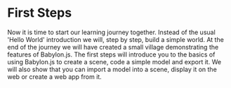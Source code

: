 # First Steps
Now it is time to start our learning journey together. Instead of the usual 'Hello World' introduction we will, step by step, build a simple world. At the end of the journey we will have created a small village demonstrating the features of Babylon.js. The first steps will introduce you to the basics of using Babylon.js to create a scene, code a simple model and export it. We will also show that you can import a model into a scene, display it on the web or create a web app from it.